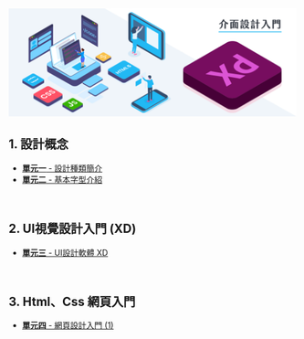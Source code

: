 <img src="Lesson002 - 基本字型介紹/img/img-ui.svg" alt="uiux">

## 1. 設計概念
* [**單元一** - 設計種類簡介](https://github.com/Barry028/Ui-Design/tree/master/Lesson001%20-%20%E8%A8%AD%E8%A8%88%E7%A8%AE%E9%A1%9E%E7%B0%A1%E4%BB%8B)
* [**單元二** - 基本字型介紹](https://github.com/Barry028/Ui-Design/tree/master/Lesson002%20-%20%E5%9F%BA%E6%9C%AC%E5%AD%97%E5%9E%8B%E4%BB%8B%E7%B4%B9)

<br/>

## 2. UI視覺設計入門 (XD) 
* [**單元三** - UI設計軟體 XD](https://github.com/Barry028/Ui-Design/tree/master/Lesson003%20-%20UI%E8%A8%AD%E8%A8%88%E8%BB%9F%E9%AB%94%20XD)

<br/>

## 3. Html、Css 網頁入門
* [**單元四** - 網頁設計入門 (1)](https://github.com/Barry028/Ui-Design/tree/master/Lesson004%20-%20%E7%B6%B2%E9%A0%81%E8%A8%AD%E8%A8%88%E5%85%A5%E9%96%80%20(1))

<br>
